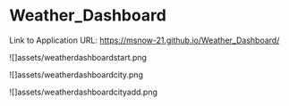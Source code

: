 # Weather_Dashboard

Link to Application URL: https://msnow-21.github.io/Weather_Dashboard/

![]assets/weatherdashboardstart.png

![]assets/weatherdashboardcity.png

![]assets/weatherdashboardcityadd.png
